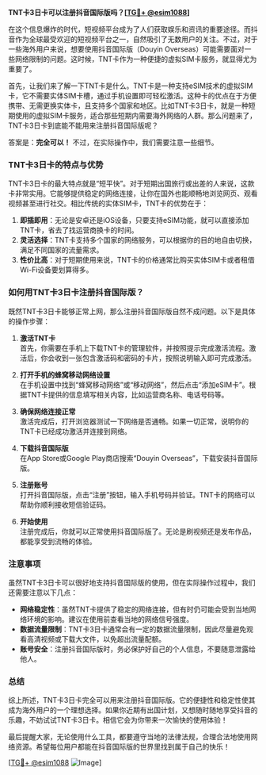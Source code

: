 **TNT卡3日卡可以注册抖音国际版吗？[[TG💪+ @esim1088](https://t.me/s/esim1088)]**

在这个信息爆炸的时代，短视频平台成为了人们获取娱乐和资讯的重要途径。而抖音作为全球最受欢迎的短视频平台之一，自然吸引了无数用户的关注。不过，对于一些海外用户来说，想要使用抖音国际版（Douyin Overseas）可能需要面对一些网络限制的问题。这时候，TNT卡作为一种便捷的虚拟SIM卡服务，就显得尤为重要了。

首先，让我们来了解一下TNT卡是什么。TNT卡是一种支持eSIM技术的虚拟SIM卡，它不需要实体SIM卡槽，通过手机设置即可轻松激活。这种卡的优点在于方便携带、无需更换实体卡，且支持多个国家和地区。比如TNT卡3日卡，就是一种短期使用的虚拟SIM卡服务，适合那些短期内需要海外网络的人群。那么问题来了，TNT卡3日卡到底能不能用来注册抖音国际版呢？

答案是：**完全可以！** 不过，在实际操作中，我们需要注意一些细节。

### TNT卡3日卡的特点与优势

TNT卡3日卡的最大特点就是“短平快”。对于短期出国旅行或出差的人来说，这款卡非常实用。它能够提供稳定的网络连接，让你在国外也能顺畅地浏览网页、观看视频甚至进行社交。相比传统的实体SIM卡，TNT卡的优势在于：

1. **即插即用**：无论是安卓还是iOS设备，只要支持eSIM功能，就可以直接添加TNT卡，省去了找运营商换卡的时间。
2. **灵活选择**：TNT卡支持多个国家的网络服务，可以根据你的目的地自由切换，满足不同国家的流量需求。
3. **性价比高**：对于短期使用来说，TNT卡的价格通常比购买实体SIM卡或者租借Wi-Fi设备要划算得多。

### 如何用TNT卡3日卡注册抖音国际版？

既然TNT卡3日卡能够正常上网，那么注册抖音国际版自然不成问题。以下是具体的操作步骤：

1. **激活TNT卡**  
   首先，你需要在手机上下载TNT卡的管理软件，并按照提示完成激活流程。激活后，你会收到一张包含激活码和密码的卡片，按照说明输入即可完成激活。

2. **打开手机的蜂窝移动网络设置**  
   在手机设置中找到“蜂窝移动网络”或“移动网络”，然后点击“添加eSIM卡”。根据TNT卡提供的信息填写相关内容，比如运营商名称、电话号码等。

3. **确保网络连接正常**  
   激活完成后，打开浏览器测试一下网络是否通畅。如果一切正常，说明你的TNT卡已经成功激活并连接到网络。

4. **下载抖音国际版**  
   在App Store或Google Play商店搜索“Douyin Overseas”，下载安装抖音国际版。

5. **注册账号**  
   打开抖音国际版，点击“注册”按钮，输入手机号码并验证。TNT卡的网络可以帮助你顺利接收短信验证码。

6. **开始使用**  
   注册完成后，你就可以正常使用抖音国际版了。无论是刷视频还是发布作品，都能享受到流畅的体验。

### 注意事项

虽然TNT卡3日卡可以很好地支持抖音国际版的使用，但在实际操作过程中，我们还需要注意以下几点：

- **网络稳定性**：虽然TNT卡提供了稳定的网络连接，但有时仍可能会受到当地网络环境的影响。建议在使用前查看当地的网络信号强度。
- **数据流量限制**：TNT卡3日卡通常会有一定的数据流量限制，因此尽量避免观看高清视频或下载大文件，以免超出流量配额。
- **账号安全**：注册抖音国际版时，务必保护好自己的个人信息，不要随意泄露给他人。

### 总结

综上所述，TNT卡3日卡完全可以用来注册抖音国际版。它的便捷性和稳定性使其成为海外用户的一个理想选择。如果你近期有出国计划，又想随时随地享受抖音的乐趣，不妨试试TNT卡3日卡。相信它会为你带来一次愉快的使用体验！

最后提醒大家，无论使用什么工具，都要遵守当地的法律法规，合理合法地使用网络资源。希望每位用户都能在抖音国际版的世界里找到属于自己的快乐！

[[TG💪+ @esim1088](https://t.me/s/esim1088) ![Image](https://i.postimg.cc/4NQfJmqS/Snipaste-2025-05-13-00-14-12.png)]